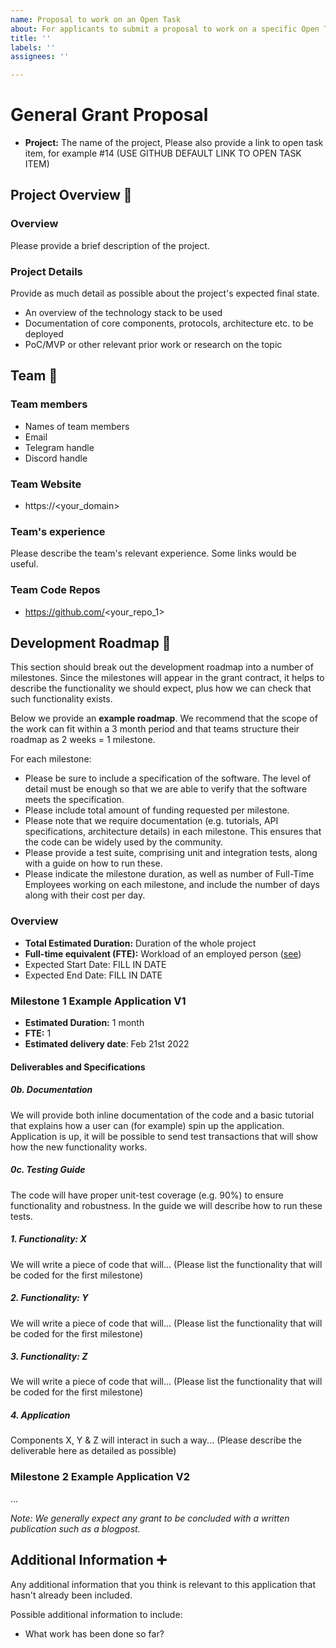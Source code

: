 ```yaml
---
name: Proposal to work on an Open Task
about: For applicants to submit a proposal to work on a specific Open Task.
title: ''
labels: ''
assignees: ''

---
```


# General Grant Proposal

* **Project:** The name of the project, Please also provide a link to open task item, for example #14 (USE GITHUB DEFAULT LINK TO OPEN TASK ITEM)

## Project Overview :page_facing_up: 

### Overview

Please provide a brief description of the project.

### Project Details 
Provide as much detail as possible about the project's expected final state.

* An overview of the technology stack to be used
* Documentation of core components, protocols, architecture etc. to be deployed
* PoC/MVP or other relevant prior work or research on the topic

## Team :busts_in_silhouette:

### Team members
* Names of team members
* Email
* Telegram handle
* Discord handle


### Team Website	
* https://<your_domain>

### Team's experience
Please describe the team's relevant experience. Some links would be useful.

### Team Code Repos
* https://github.com/<your_repo_1>


## Development Roadmap :nut_and_bolt: 

This section should break out the development roadmap into a number of milestones. Since the milestones will appear in the grant contract, it helps to describe the functionality we should expect, plus how we can check that such functionality exists.

Below we provide an **example roadmap**. We recommend that the scope of the work can fit within a 3 month period and that teams structure their roadmap as 2 weeks = 1 milestone. 

For each milestone:
* Please be sure to include a specification of the software. The level of detail must be enough so that we are able to verify that the software meets the specification.
* Please include total amount of funding requested per milestone.
* Please note that we require documentation (e.g. tutorials, API specifications, architecture details) in each milestone. This ensures that the code can be widely used by the community.
* Please provide a test suite, comprising unit and integration tests, along with a guide on how to run these.
* Please indicate the milestone duration, as well as number of Full-Time Employees working on each milestone, and include the number of days along with their cost per day.

### Overview
* **Total Estimated Duration:** Duration of the whole project
* **Full-time equivalent (FTE):**  Workload of an employed person ([see](https://en.wikipedia.org/wiki/Full-time_equivalent)) 
* Expected Start Date: FILL IN DATE
* Expected End Date: FILL IN DATE

### Milestone 1 Example Application V1
* **Estimated Duration:** 1 month
* **FTE:**  1
* **Estimated delivery date**: Feb 21st 2022

#### Deliverables and Specifications

##### 0b. Documentation

We will provide both inline documentation of the code and a basic tutorial that explains how a user can (for example) spin up the application. Application is up, it will be possible to send test transactions that will show how the new functionality works. 

##### 0c. Testing Guide

The code will have proper unit-test coverage (e.g. 90%) to ensure functionality and robustness. In the guide we will describe how to run these tests.

##### 1. Functionality: X

We will write a piece of code that will... (Please list the functionality that will be coded for the first milestone) 

##### 2. Functionality: Y 

We will write a piece of code that will... (Please list the functionality that will be coded for the first milestone) 

##### 3. Functionality: Z 

We will write a piece of code that will... (Please list the functionality that will be coded for the first milestone) 

##### 4. Application
Components X, Y & Z will interact in such a way... (Please describe the deliverable here as detailed as possible) 

### Milestone 2 Example Application V2
...

*Note: We generally expect any grant to be concluded with a written publication such as a blogpost.*

## Additional Information :heavy_plus_sign: 
Any additional information that you think is relevant to this application that hasn't already been included.

Possible additional information to include:
* What work has been done so far?
